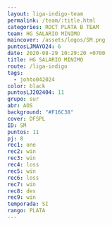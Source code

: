 ```yaml
---
layout: liga-indigo-team
permalink: /team/:title.html
categories: ROCT PLATA B TEAM
team: HG SALARIO MINIMO
maincover: /assets/logos/SM.png
puntosLJMAYO24: 6
date: 2020-08-29 10:29:20 +0700
title: HG SALARIO MINIMO
route: /liga-indigo
tags:
  - johto042024
color: black
puntosLJ202404: 11
grupo: sur
abr: AOS
background: "#F16C38"
cover: DFSPL
ID: SM
puntos: 11
pj: 8
rec1: one
rec2: win
rec3: win
rec4: loss
rec5: win
rec6: loss
rec7: win
rec8: des
rec9: win
temporada: SI
rango: PLATA
---
```

